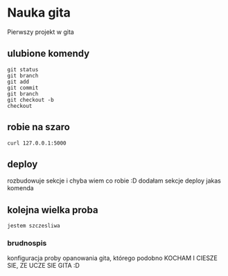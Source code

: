 # Nauka gita
Pierwszy projekt w gita
## ulubione komendy
    git status
    git branch
    git add
    git commit
    git branch
    git checkout -b
    checkout
    

## robie na szaro
```
curl 127.0.0.1:5000
```
## deploy
rozbudowuje sekcje i chyba wiem co robie :D
dodałam sekcje deploy
    jakas komenda
## kolejna wielka proba
    jestem szczesliwa
### brudnospis
konfiguracja
proby opanowania gita, którego podobno KOCHAM
I CIESZE SIE, ZE UCZE SIE GITA :D
